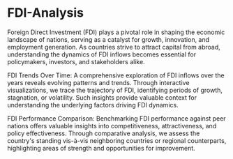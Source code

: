 # FDI-Analysis
Foreign Direct Investment (FDI) plays a pivotal role in shaping the economic landscape of nations, serving as a catalyst for growth, innovation, and employment generation. As countries strive to attract capital from abroad, understanding the dynamics of FDI inflows becomes essential for policymakers, investors, and stakeholders alike.

FDI Trends Over Time:
A comprehensive exploration of FDI inflows over the years reveals evolving patterns and trends. Through interactive visualizations, we trace the trajectory of FDI, identifying periods of growth, stagnation, or volatility. Such insights provide valuable context for understanding the underlying factors driving FDI dynamics.

FDI Performance Comparison:
Benchmarking FDI performance against peer nations offers valuable insights into competitiveness, attractiveness, and policy effectiveness. Through comparative analysis, we assess the country's standing vis-à-vis neighboring countries or regional counterparts, highlighting areas of strength and opportunities for improvement.
